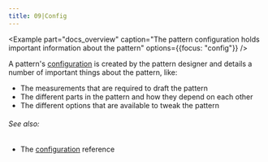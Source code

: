 ```yaml
---
title: 09|Config
---
```


<Example part="docs_overview" caption="The pattern configuration holds important information about the pattern" options={{focus: "config"}} />

A pattern's [configuration](/reference/config/) is created by the pattern designer and details a number of important things about the pattern, like:

 - The measurements that are required to draft the pattern
 - The different parts in the pattern and how they depend on each other
 - The different options that are available to tweak the pattern

<Note>

###### See also:

 - The [configuration](/config) reference

</Note>



